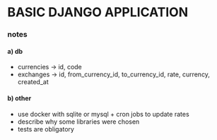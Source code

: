 # BASIC DJANGO APPLICATION


### notes
#### a) db
 - currencies -> id, code
 - exchanges -> id, from_currency_id, to_currency_id, rate, currency, created_at

#### b) other
 - use docker with sqlite or mysql + cron jobs to update rates
 - describe why some libraries were chosen
 - tests are obligatory

